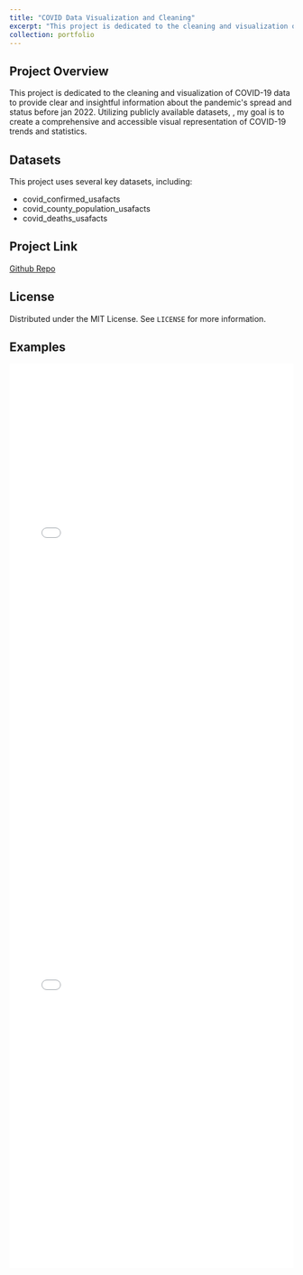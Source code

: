 ```yaml
---
title: "COVID Data Visualization and Cleaning"
excerpt: "This project is dedicated to the cleaning and visualization of COVID-19 data to provide clear and insightful information about the pandemic's spread and status before jan 2022.<br/><img src='/images/covid.webp'  style='border: 2px solid #000;'>"
collection: portfolio
---
```

## Project Overview

This project is dedicated to the cleaning and visualization of COVID-19 data to provide clear and insightful information about the pandemic's spread and status before jan 2022. Utilizing publicly available datasets, , my goal is to create a comprehensive and accessible visual representation of COVID-19 trends and statistics.

## Datasets

This project uses several key datasets, including:
- covid_confirmed_usafacts
- covid_county_population_usafacts
- covid_deaths_usafacts

## Project Link

[Github Repo](https://github.com/WyattMayor/COVID-Data-Visualization-and-Cleaning)

## License

Distributed under the MIT License. See `LICENSE` for more information.

## Examples

<iframe width=100% height="800" frameborder="0" scrolling="no" src="//plotly.com/~WyattMayor/3.embed"></iframe>

<iframe width=100% height="800" frameborder="0" scrolling="no" src="//plotly.com/~WyattMayor/5.embed"></iframe>

